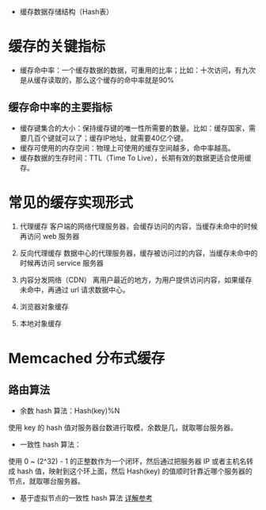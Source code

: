 - 缓存数据存储结构（Hash表）

# 缓存的关键指标
- 缓存命中率：一个缓存数据的数据，可重用的比率；比如：十次访问，有九次是从缓存读取的，那么这个缓存的命中率就是90%

## 缓存命中率的主要指标
- 缓存键集合的大小：保持缓存键的唯一性所需要的数量。比如：缓存国家，需要几百个键就可以了；缓存IP地址，就需要40亿个键。
- 缓存可使用的内存空间：物理上可使用的缓存空间越多，命中率越高。
- 缓存数据的生存时间：TTL（Time To Live），长期有效的数据更适合使用缓存。

# 常见的缓存实现形式
1. 代理缓存
客户端的网络代理服务器，会缓存访问的内容，当缓存未命中的时候再访问 web 服务器

2. 反向代理缓存
数据中心的代理服务器，缓存被访问过的内容，当缓存未命中的时候再访问 service 服务器

3. 内容分发网络（CDN）
离用户最近的地方，为用户提供访问内容，如果缓存未命中，再通过 url 请求数据中心。

4. 浏览器对象缓存

5. 本地对象缓存

# Memcached 分布式缓存
## 路由算法
- 余数 hash 算法：Hash(key)%N

使用 key 的 hash 值对服务器台数进行取模，余数是几，就取哪台服务器。

- 一致性 hash 算法：

使用 0 ~ (2^32) - 1 的正整数作为一个闭环，然后通过把服务器 IP 或者主机名转成 hash 值，映射到这个环上面，然后 Hash(key) 的值顺时针靠近哪个服务器的节点，就取哪台服务器。

- 基于虚拟节点的一致性 hash 算法
[详解参考](https://zhuanlan.zhihu.com/p/98030096)